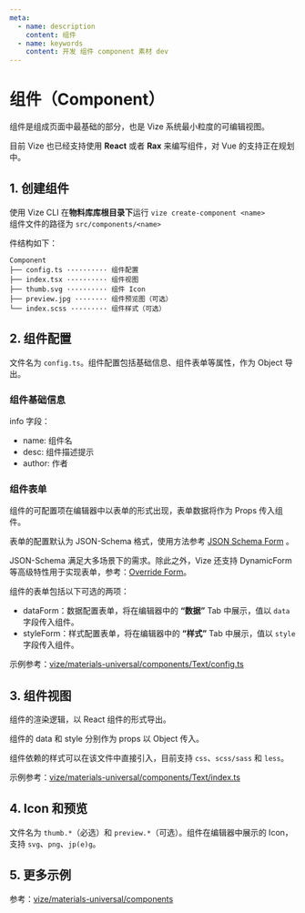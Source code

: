 ```yaml
---
meta:
  - name: description
    content: 组件
  - name: keywords
    content: 开发 组件 component 素材 dev
---
```


# 组件（Component）

组件是组成页面中最基础的部分，也是 Vize 系统最小粒度的可编辑视图。

目前 Vize 也已经支持使用 **React** 或者 **Rax** 来编写组件，对 Vue 的支持正在规划中。

## 1. 创建组件

使用 Vize CLI 在**物料库库根目录下**运行 `vize create-component <name>`  
组件文件的路径为 `src/components/<name>`

件结构如下：

```
Component
├── config.ts ·········· 组件配置
├── index.tsx ·········· 组件视图
├── thumb.svg ·········· 组件 Icon
├── preview.jpg ········ 组件预览图（可选）
└── index.scss ········· 组件样式（可选）
```

## 2. 组件配置

文件名为 `config.ts`。组件配置包括基础信息、组件表单等属性，作为 Object 导出。

### 组件基础信息

info 字段：

- name: 组件名
- desc: 组件描述提示
- author: 作者

### 组件表单

组件的可配置项在编辑器中以表单的形式出现，表单数据将作为 Props 传入组件。

表单的配置默认为 JSON-Schema 格式，使用方法参考 [JSON Schema Form](/dev-json-schema-form/) 。

JSON-Schema 满足大多场景下的需求。除此之外，Vize 还支持 DynamicForm 等高级特性用于实现表单，参考：[Override Form](/dev-override-form/)。

组件的表单包括以下可选的两项：

- dataForm：数据配置表单，将在编辑器中的 **“数据”** Tab 中展示，值以 `data` 字段传入组件。
- styleForm：样式配置表单，将在编辑器中的 **“样式”** Tab 中展示，值以 `style` 字段传入组件。

示例参考：[vize/materials-universal/components/Text/config.ts](https://github.com/vize-team/vize/blob/master/packages/materials-universal/src/components/Text/config.ts)

## 3. 组件视图

组件的渲染逻辑，以 React 组件的形式导出。

组件的 data 和 style 分别作为 props 以 Object 传入。

组件依赖的样式可以在该文件中直接引入，目前支持 `css`、`scss/sass` 和 `less`。

示例参考：[vize/materials-universal/components/Text/index.ts](https://github.com/vize-team/vize/blob/master/packages/materials-universal/src/components/Text/index.ts)

## 4. Icon 和预览

文件名为 `thumb.*`（必选）和 `preview.*`（可选）。组件在编辑器中展示的 Icon，支持 `svg`、`png`、`jp(e)g`。

## 5. 更多示例

参考：[vize/materials-universal/components](https://github.com/vize-team/vize/blob/master/packages/materials-universal/src/components)
